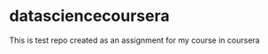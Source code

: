 datasciencecoursera
===================

This is test repo created as an assignment for my course in coursera
